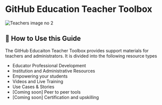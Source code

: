 # GitHub Education Teacher Toolbox

![Teachers image no 2](https://github.com/user-attachments/assets/f0194bb1-4a97-4626-b982-8c40842cfad3)



## 👀 How to Use this Guide
The GitHub Educaiton Teacher Toolbox provides support materials for teachers and administrators. It is divided into the following resource types

- Educator Professional Development
- Institution and Administrative Resources
- Empowering your students
- Videos and Live Training
- Use Cases & Stories
- [Coming soon] Peer to peer tools
- [Coming soon] Certification and upskilling
